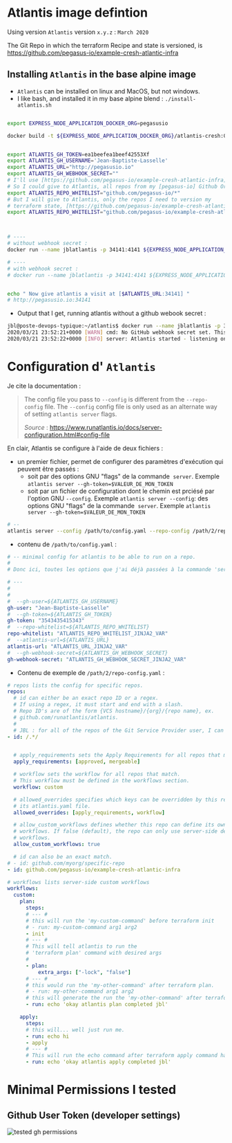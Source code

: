 # Atlantis image defintion

Using version `Atlantis` version `x.y.z` : `March 2020`

The Git Repo in which the terraform Recipe and state is versioned, is https://github.com/pegasus-io/example-cresh-atlantic-infra

## Installing `Atlantis` in the base alpine image

* `Atlantis` can be installed on linux and MacOS, but not windows.
* I like bash, and installed it in my base alpine blend : `./install-atlantis.sh`


```bash

export EXPRESS_NODE_APPLICATION_DOCKER_ORG=pegasusio

docker build -t ${EXPRESS_NODE_APPLICATION_DOCKER_ORG}/atlantis-cresh:0.0.1 .


export ATLANTIS_GH_TOKEN=ea1beefea1beef42553Xf
export ATLANTIS_GH_USERNAME='Jean-Baptiste-Lasselle'
export ATLANTIS_URL="http://pegasusio.io"
export ATLANTIS_GH_WEBHOOK_SECRET=""
# I'll use [https://github.com/pegasus-io/example-cresh-atlantic-infra] as the git repo that is watched
# So I could give to Atlantis, all repos from my [pegasus-io] Github Org, like this :
export ATLANTIS_REPO_WHITELIST="github.com/pegasus-io/*"
# But I will give to Atlantis, only the repos I need to version my
# terraform state, [https://github.com/pegasus-io/example-cresh-atlantic-infra] like this :
export ATLANTIS_REPO_WHITELIST="github.com/pegasus-io/example-cresh-atlantic-infra"



# ----
# without webhook secret :
docker run --name jblatlantis -p 34141:4141 ${EXPRESS_NODE_APPLICATION_DOCKER_ORG}/atlantis-cresh:0.0.1 server --gh-user=${ATLANTIS_GH_USERNAME} --gh-token=${ATLANTIS_GH_TOKEN} --repo-whitelist=${ATLANTIS_REPO_WHITELIST} --atlantis-url=${ATLANTIS_URL}

# ----
# with webhook secret :
# docker run --name jblatlantis -p 34141:4141 ${EXPRESS_NODE_APPLICATION_DOCKER_ORG}/atlantis-cresh:0.0.1 server --gh-user=${ATLANTIS_GH_USERNAME} --gh-token=${ATLANTIS_GH_TOKEN} --repo-whitelist=${ATLANTIS_REPO_WHITELIST} --atlantis-url=${ATLANTIS_URL} --gh-webhook-secret=${ATLANTIS_GH_WEBHOOK_SECRET}


echo " Now give atlantis a visit at [$ATLANTIS_URL:34141] "
# http://pegasusio.io:34141

```
* Output that I get, running atlantis without a github webook secret :

```bash
jbl@poste-devops-typique:~/atlantis$ docker run --name jblatlantis -p 34141:4141 ${EXPRESS_NODE_APPLICATION_DOCKER_ORG}/atlantis-cresh:0.0.1 server --gh-user=${ATLANTIS_GH_USERNAME} --gh-token=${ATLANTIS_GH_TOKEN} --repo-whitelist=${ATLANTIS_REPO_WHITELIST} --atlantis-url=${ATLANTIS_URL}
2020/03/21 23:52:21+0000 [WARN] cmd: No GitHub webhook secret set. This could allow attackers to spoof requests from GitHub
2020/03/21 23:52:22+0000 [INFO] server: Atlantis started - listening on port 4141


```

# Configuration d' `Atlantis`

Je cite la documentation :

>
> The config file you pass to `--config` is
> different from the `--repo-config` file.
> The `--config` config file is only used as
> an alternate way of setting `atlantis server` flags.
>
> _Source_ : https://www.runatlantis.io/docs/server-configuration.html#config-file
>

En clair, Atlantis se configure à l'aide de deux fichiers :
* un premier fichier, permet de configurer des paramètres d'exécution qui peuvent être passés :
  * soit par des options GNU "flags" de la commande  `server`. Exemple  `atlantis server --gh-token=$VALEUR_DE_MON_TOKEN`
  * soit par un fichier de configuration dont le chemin est prciésé par l'option GNU `--config`. Exemple `atlantis server --config`:  des options GNU "flags" de la commande  `server`. Exemple  `atlantis server --gh-token=$VALEUR_DE_MON_TOKEN`




```bash
# --
atlantis server --config /path/to/config.yaml --repo-config /path/2/repo-config.yaml
```

* contenu de `/path/to/config.yaml` :

```Yaml
# -- minimal config for atlantis to be able to run on a repo.
#
# Donc ici, toutes les options que j'ai déjà passées à la commande 'server', au docker run :

# ---
#
#
#  --gh-user=${ATLANTIS_GH_USERNAME}
gh-user: "Jean-Baptiste-Lasselle"
#  --gh-token=${ATLANTIS_GH_TOKEN}
gh-token: "3543435415343"
#  --repo-whitelist=${ATLANTIS_REPO_WHITELIST}
repo-whitelist: "ATLANTIS_REPO_WHITELIST_JINJA2_VAR"
#  --atlantis-url=${ATLANTIS_URL}
atlantis-url: "ATLANTIS_URL_JINJA2_VAR"
#  --gh-webhook-secret=${ATLANTIS_GH_WEBHOOK_SECRET}
gh-webhook-secret: "ATLANTIS_GH_WEBHOOK_SECRET_JINJA2_VAR"
```

* Contenu de exemple de `/path/2/repo-config.yaml` :

```Yaml
# repos lists the config for specific repos.
repos:
  # id can either be an exact repo ID or a regex.
  # If using a regex, it must start and end with a slash.
  # Repo ID's are of the form {VCS hostname}/{org}/{repo name}, ex.
  # github.com/runatlantis/atlantis.
  #
  # JBL : for all of the repos of the Git Service Provider user, I can use this regular experession (without the simple quotes) : '/.*/'
- id: /.*/


  # apply_requirements sets the Apply Requirements for all repos that match.
  apply_requirements: [approved, mergeable]

  # workflow sets the workflow for all repos that match.
  # This workflow must be defined in the workflows section.
  workflow: custom

  # allowed_overrides specifies which keys can be overridden by this repo in
  # its atlantis.yaml file.
  allowed_overrides: [apply_requirements, workflow]

  # allow_custom_workflows defines whether this repo can define its own
  # workflows. If false (default), the repo can only use server-side defined
  # workflows.
  allow_custom_workflows: true

  # id can also be an exact match.
# - id: github.com/myorg/specific-repo
- id: github.com/pegasus-io/example-cresh-atlantic-infra

# workflows lists server-side custom workflows
workflows:
  custom:
    plan:
      steps:
      # --- #
      # this will run the 'my-custom-command' before terraform init
      # - run: my-custom-command arg1 arg2
      - init
      # --- #
      # This will tell atlantis to run the
      # 'terraform plan' command with desired args
      #
      - plan:
          extra_args: ["-lock", "false"]
      # --- #
      # this would run the 'my-other-command' after terraform plan.
      # - run: my-other-command arg1 arg2
      # this will generate the run the 'my-other-command' after terraform plan.
      - run: echo 'okay atlantis plan completed jbl'

    apply:
      steps:
      # this will... well just run me.
      - run: echo hi
      - apply
      # --- #
      # This will run the echo command after terraform apply command has completed.
      - run: echo 'okay atlantis apply completed jbl'
```


# Minimal Permissions I tested

## Github User Token (developer settings)

![tested gh permissions](https://github.com/pegasus-io/a-k8s-demo/raw/feature/k8s-provisioning/documentation/images/atlantis/ATLANTIS_GH_TOKEN_PERMISSIONS_TEST1.png)

<!--
![tested gh permissions](https://github.com/pegasus-io/a-k8s-demo/raw/develop/documentation/images/atlantis/ATLANTIS_GH_TOKEN_PERMISSIONS_TEST1.png)

![tested gh permissions](https://github.com/pegasus-io/a-k8s-demo/raw/master/documentation/images/atlantis/ATLANTIS_GH_TOKEN_PERMISSIONS_TEST1.png)
-->

